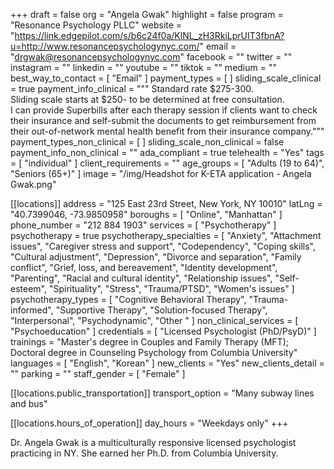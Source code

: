 +++
draft = false
org = "Angela Gwak"
highlight = false
program = "Resonance Psychology PLLC"
website = "https://link.edgepilot.com/s/b6c24f0a/KlNL_zH3RkiLprUIT3fbnA?u=http://www.resonancepsychologynyc.com/"
email = "drgwak@resonancepsychologynyc.com"
facebook = ""
twitter = ""
instagram = ""
linkedin = ""
youtube = ""
tiktok = ""
medium = ""
best_way_to_contact = [ "Email" ]
payment_types = [ ]
sliding_scale_clinical = true
payment_info_clinical = """
Standard rate $275-300.  
Sliding scale starts at $250- to be determined at free consultation.  
I can provide Superbills after each therapy session if clients want to check their insurance and self-submit the documents to get reimbursement from their out-of-network mental health benefit from their insurance company."""
payment_types_non_clinical = [ ]
sliding_scale_non_clinical = false
payment_info_non_clinical = ""
ada_compliant = true
telehealth = "Yes"
tags = [ "individual" ]
client_requirements = ""
age_groups = [ "Adults (19 to 64)", "Seniors (65+)" ]
image = "/img/Headshot for K-ETA  application - Angela Gwak.png"

[[locations]]
address = "125 East 23rd Street, New York, NY 10010"
latLng = "40.7399046, -73.9850958"
boroughs = [ "Online", "Manhattan" ]
phone_number = "212 884 1903"
services = [ "Psychotherapy" ]
psychotherapy = true
psychotherapy_specialties = [
  "Anxiety",
  "Attachment issues",
  "Caregiver stress and support",
  "Codependency",
  "Coping skills",
  "Cultural adjustment",
  "Depression",
  "Divorce and separation",
  "Family conflict",
  "Grief, loss, and bereavement",
  "Identity development",
  "Parenting",
  "Racial and cultural identity",
  "Relationship issues",
  "Self-esteem",
  "Spirituality",
  "Stress",
  "Trauma/PTSD",
  "Women's issues"
]
psychotherapy_types = [
  "Cognitive Behavioral Therapy",
  "Trauma-informed",
  "Supportive Therapy",
  "Solution-focused Therapy",
  "Interpersonal",
  "Psychodynamic",
  "Other "
]
non_clinical_services = [ "Psychoeducation" ]
credentials = [ "Licensed Psychologist (PhD/PsyD)" ]
trainings = "Master's degree in Couples and Family Therapy (MFT); Doctoral degree in Counseling Psychology from Columbia University"
languages = [ "English", "Korean" ]
new_clients = "Yes"
new_clients_detail = ""
parking = ""
staff_gender = [ "Female" ]

  [[locations.public_transportation]]
  transport_option = "Many subway lines and bus"

  [[locations.hours_of_operation]]
  day_hours = "Weekdays only"
+++

Dr. Angela Gwak is a multiculturally responsive licensed psychologist practicing in NY. She earned her Ph.D. from Columbia University.
